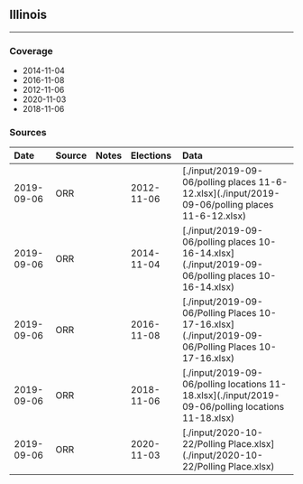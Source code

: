 ## Illinois

-------------



### Coverage
- 2014-11-04
- 2016-11-08
- 2012-11-06
- 2020-11-03
- 2018-11-06


### Sources

| Date | Source | Notes | Elections | Data |
| :---|:----|:---|:---|:---|
| 2019-09-06 | ORR |  | 2012-11-06 | [./input/2019-09-06/polling places 11-6-12.xlsx](./input/2019-09-06/polling places 11-6-12.xlsx) |
| 2019-09-06 | ORR |  | 2014-11-04 | [./input/2019-09-06/polling places 10-16-14.xlsx](./input/2019-09-06/polling places 10-16-14.xlsx) |
| 2019-09-06 | ORR |  | 2016-11-08 | [./input/2019-09-06/Polling Places 10-17-16.xlsx](./input/2019-09-06/Polling Places 10-17-16.xlsx) |
| 2019-09-06 | ORR |  | 2018-11-06 | [./input/2019-09-06/polling locations 11-18.xlsx](./input/2019-09-06/polling locations 11-18.xlsx) |
| 2019-09-06 | ORR |  | 2020-11-03 | [./input/2020-10-22/Polling Place.xlsx](./input/2020-10-22/Polling Place.xlsx) |
